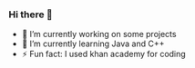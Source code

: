 ### Hi there 👋

- 🔭 I’m currently working on some projects
- 🌱 I’m currently learning Java and C++
- ⚡ Fun fact: I used khan academy for coding

